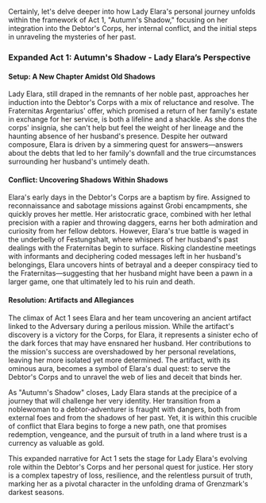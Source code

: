 Certainly, let's delve deeper into how Lady Elara's personal journey unfolds within the framework of Act 1, "Autumn's Shadow," focusing on her integration into the Debtor's Corps, her internal conflict, and the initial steps in unraveling the mysteries of her past.

### Expanded Act 1: Autumn's Shadow - Lady Elara’s Perspective

#### Setup: A New Chapter Amidst Old Shadows
Lady Elara, still draped in the remnants of her noble past, approaches her induction into the Debtor's Corps with a mix of reluctance and resolve. The Fraternitas Argentarius' offer, which promised a return of her family's estate in exchange for her service, is both a lifeline and a shackle. As she dons the corps' insignia, she can't help but feel the weight of her lineage and the haunting absence of her husband's presence. Despite her outward composure, Elara is driven by a simmering quest for answers—answers about the debts that led to her family's downfall and the true circumstances surrounding her husband's untimely death.

#### Conflict: Uncovering Shadows Within Shadows
Elara's early days in the Debtor's Corps are a baptism by fire. Assigned to reconnaissance and sabotage missions against Grobi encampments, she quickly proves her mettle. Her aristocratic grace, combined with her lethal precision with a rapier and throwing daggers, earns her both admiration and curiosity from her fellow debtors. However, Elara's true battle is waged in the underbelly of Festungshalt, where whispers of her husband's past dealings with the Fraternitas begin to surface. Risking clandestine meetings with informants and deciphering coded messages left in her husband's belongings, Elara uncovers hints of betrayal and a deeper conspiracy tied to the Fraternitas—suggesting that her husband might have been a pawn in a larger game, one that ultimately led to his ruin and death.

#### Resolution: Artifacts and Allegiances
The climax of Act 1 sees Elara and her team uncovering an ancient artifact linked to the Adversary during a perilous mission. While the artifact's discovery is a victory for the Corps, for Elara, it represents a sinister echo of the dark forces that may have ensnared her husband. Her contributions to the mission's success are overshadowed by her personal revelations, leaving her more isolated yet more determined. The artifact, with its ominous aura, becomes a symbol of Elara's dual quest: to serve the Debtor's Corps and to unravel the web of lies and deceit that binds her.

As "Autumn's Shadow" closes, Lady Elara stands at the precipice of a journey that will challenge her very identity. Her transition from a noblewoman to a debtor-adventurer is fraught with dangers, both from external foes and from the shadows of her past. Yet, it is within this crucible of conflict that Elara begins to forge a new path, one that promises redemption, vengeance, and the pursuit of truth in a land where trust is a currency as valuable as gold.

This expanded narrative for Act 1 sets the stage for Lady Elara's evolving role within the Debtor's Corps and her personal quest for justice. Her story is a complex tapestry of loss, resilience, and the relentless pursuit of truth, marking her as a pivotal character in the unfolding drama of Grenzmark's darkest seasons.